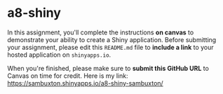 # a8-shiny
In this assignment, you'll complete the instructions **on canvas** to demonstrate your ability to create a Shiny application. Before submitting your assignment, please edit this `README.md` file to **include a link** to your hosted application on `shinyapps.io`.

When you're finished, please make sure to **submit this GitHub URL** to Canvas on time for credit.
Here is my link: https://sambuxton.shinyapps.io/a8-shiny-sambuxton/

